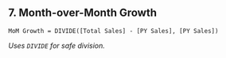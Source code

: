 ## 7. **Month-over-Month Growth**  
   ```DAX 
   MoM Growth = DIVIDE([Total Sales] - [PY Sales], [PY Sales]) 
   ```  
   *Uses `DIVIDE` for safe division.*
